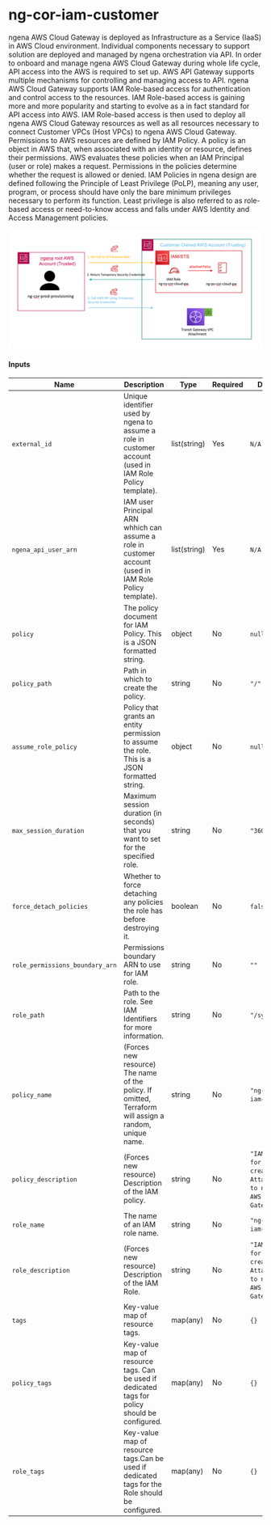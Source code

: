 # ng-cor-iam-customer

ngena AWS Cloud Gateway is deployed as Infrastructure as a Service (IaaS) in AWS Cloud environment. Individual components necessary to support solution are deployed and managed by ngena orchestration via API. In order to onboard and manage ngena AWS Cloud Gateway during whole life cycle, API access into the AWS is required to set up. AWS API Gateway supports multiple mechanisms for controlling and managing access to API. ngena AWS Cloud Gateway supports IAM Role-based access for authentication and control access to the resources. IAM Role-based access is gaining more and more popularity and starting to evolve as a in fact standard for API access into AWS.
IAM Role-based access is then used to deploy all ngena AWS Cloud Gateway resources as well as all resources necessary to connect Customer VPCs (Host VPCs) to ngena AWS Cloud Gateway.
Permissions to AWS resources are defined by IAM Policy. A policy is an object in AWS that, when associated with an identity or resource, defines their permissions. AWS evaluates these policies when an IAM Principal (user or role) makes a request. Permissions in the policies determine whether the request is allowed or denied.
IAM Policies in ngena design are defined following the Principle of Least Privilege (PoLP), meaning any user, program, or process should have only the bare minimum privileges necessary to perform its function. Least privilege is also referred to as role-based access or need-to-know access and falls under AWS Identity and Access Management policies.

![IAM Role-based access: High Level Overview](./documentation/pictures/assume_role.png)


#### Inputs

Name | Description | Type | Required|Default
---- | ----------- | ---- |-------  |-------
`external_id` |Unique identifier used by ngena to assume a role in customer account (used in IAM Role Policy template).| list(string)|Yes| `N/A`
`ngena_api_user_arn` |IAM user Principal ARN    whhich can assume a role in customer account (used in IAM Role Policy template).|list(string)|Yes| `N/A`
`policy`|The policy document for IAM Policy. This is a JSON formatted string.|object|No| `null`
`policy_path`|Path in which to create the policy.|string|No|`"/"`
`assume_role_policy`|Policy that grants an entity permission to assume the role. This is a JSON formatted string.|object|No|`null`
`max_session_duration`|Maximum session duration (in seconds) that you want to set for the specified role.|string|No|`"3600"`
`force_detach_policies`|Whether to force detaching any policies the role has before destroying it.|boolean|No|`false`
`role_permissions_boundary_arn`|Permissions boundary ARN to use for IAM role.|string|No|`""`
`role_path`|Path to the role. See IAM Identifiers for more information.|string|No|`"/system/"`
`policy_name`|(Forces new resource) The name of the policy. If omitted, Terraform will assign a random, unique name.|string|No|`"ng-cor-iam-policy"`
`policy_description`|(Forces new resource) Description of the IAM policy.|string|No|`"IAM Policy for creating Attachments to ngena AWS Cloud Gateway"`
`role_name`|The name of an IAM role name.|string|No|`"ng-cor-iam-role"`
`role_description`|(Forces new resource) Description of the IAM Role.|string|No|`"IAM Role for creating Attachments to ngena AWS Cloud Gateway"`
`tags`|Key-value map of resource tags.|map(any)|No|`{}`
`policy_tags`|Key-value map of resource tags. Can be used if dedicated tags for policy should be configured.|map(any)|No|`{}`
`role_tags`|Key-value map of resource tags.Can be used if dedicated tags for the Role should be configured.|map(any)|No|`{}`
